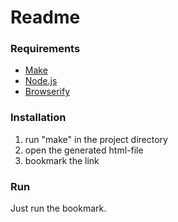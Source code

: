 # Readme

### Requirements

* [Make]()
* [Node.js]()
* [Browserify]()

### Installation

1. run "make" in the project directory
2. open the generated html-file
3. bookmark the link

### Run

Just run the bookmark.
